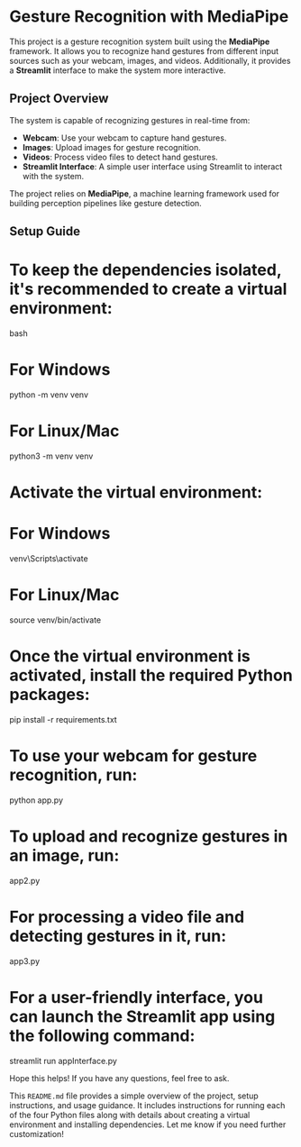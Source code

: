 # Gesture Recognition with MediaPipe

This project is a gesture recognition system built using the **MediaPipe** framework. It allows you to recognize hand gestures from different input sources such as your webcam, images, and videos. Additionally, it provides a **Streamlit** interface to make the system more interactive.

## Project Overview

The system is capable of recognizing gestures in real-time from:

- **Webcam**: Use your webcam to capture hand gestures.
- **Images**: Upload images for gesture recognition.
- **Videos**: Process video files to detect hand gestures.
- **Streamlit Interface**: A simple user interface using Streamlit to interact with the system.

The project relies on **MediaPipe**, a machine learning framework used for building perception pipelines like gesture detection.

## Setup Guide

# To keep the dependencies isolated, it's recommended to create a virtual environment:

bash
# For Windows
python -m venv venv

# For Linux/Mac
python3 -m venv venv

# Activate the virtual environment:
# For Windows
venv\Scripts\activate

# For Linux/Mac
source venv/bin/activate


# Once the virtual environment is activated, install the required Python packages:
pip install -r requirements.txt

# To use your webcam for gesture recognition, run:
python app.py

# To upload and recognize gestures in an image, run:
app2.py
 
# For processing a video file and detecting gestures in it, run:
app3.py

# For a user-friendly interface, you can launch the Streamlit app using the following command:
streamlit run appInterface.py


Hope this helps! If you have any questions, feel free to ask.

This `README.md` file provides a simple overview of the project, setup instructions, and usage guidance. It includes instructions for running each of the four Python files along with details about creating a virtual environment and installing dependencies. Let me know if you need further customization!
